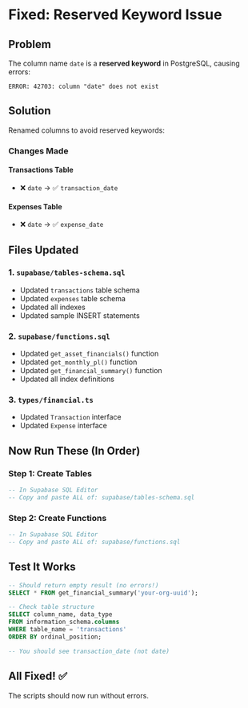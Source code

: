 # Fixed: Reserved Keyword Issue

## Problem
The column name `date` is a **reserved keyword** in PostgreSQL, causing errors:
```
ERROR: 42703: column "date" does not exist
```

## Solution
Renamed columns to avoid reserved keywords:

### Changes Made

#### Transactions Table
- ❌ `date` → ✅ `transaction_date`

#### Expenses Table  
- ❌ `date` → ✅ `expense_date`

## Files Updated

### 1. `supabase/tables-schema.sql`
- Updated `transactions` table schema
- Updated `expenses` table schema  
- Updated all indexes
- Updated sample INSERT statements

### 2. `supabase/functions.sql`
- Updated `get_asset_financials()` function
- Updated `get_monthly_pl()` function
- Updated `get_financial_summary()` function
- Updated all index definitions

### 3. `types/financial.ts`
- Updated `Transaction` interface
- Updated `Expense` interface

## Now Run These (In Order)

### Step 1: Create Tables
```sql
-- In Supabase SQL Editor
-- Copy and paste ALL of: supabase/tables-schema.sql
```

### Step 2: Create Functions
```sql
-- In Supabase SQL Editor  
-- Copy and paste ALL of: supabase/functions.sql
```

## Test It Works

```sql
-- Should return empty result (no errors!)
SELECT * FROM get_financial_summary('your-org-uuid');

-- Check table structure
SELECT column_name, data_type
FROM information_schema.columns
WHERE table_name = 'transactions'
ORDER BY ordinal_position;

-- You should see transaction_date (not date)
```

## All Fixed! ✅

The scripts should now run without errors.

